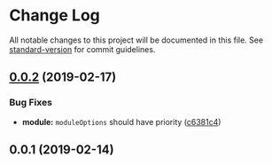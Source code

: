 # Change Log

All notable changes to this project will be documented in this file. See [standard-version](https://github.com/conventional-changelog/standard-version) for commit guidelines.

<a name="0.0.2"></a>
## [0.0.2](https://github.com/nuxt-community/date-fns-module/compare/v0.0.1...v0.0.2) (2019-02-17)


### Bug Fixes

* **module:** `moduleOptions` should have priority ([c6381c4](https://github.com/nuxt-community/date-fns-module/commit/c6381c4))



<a name="0.0.1"></a>
## 0.0.1 (2019-02-14)

